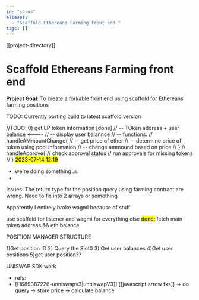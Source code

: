 ```yaml
---
id: "se-os"
aliases:
  - "Scaffold Ethereans Farming front end "
tags: []
---
```

[[project-directory]]
# Scaffold Ethereans Farming front end 

**Project Goal**: To create a forkable front end using scaffold for Ethereans farming positions

 TODO: Currently porting build to latest scaffold version

 
//TODO: 0) get LP token information [done]
//           -- TOken address + user balance <---- 
//           -- display user balannce
//           -- functions:
//           handleAMmountChange{
//           -- get price of ether
//           -- determine price of token using pool information 
//           -- change ammound based on price
//           }
//            handleApprove{
//            check approval status
//            run approvals for missing tokens
//            }
<mark>2023-07-14 12:19
</mark>
- we're doing something 🔜
-
Issues:
  The return type for the position query using farming contract are wrong. Need to fix into 2 arrays or something

Apparently I entirely broke wagmi because of stuff

use scaffold for listener and wagmi for everything else
<mark>done:</mark>
fetch main token address && eth balance

POSITION MANAGER STRUCTURE

1)Get position ID
2) Query the Slot0
3) Get user balances
4)Get user positions
5)get user position??



UNISWAP SDK work 
- refs:
- [[1689387226-unniswapv3|unniswapV3]] [[javascript arrow fxs]]
-> do query
-> store price
-> calculate balance
